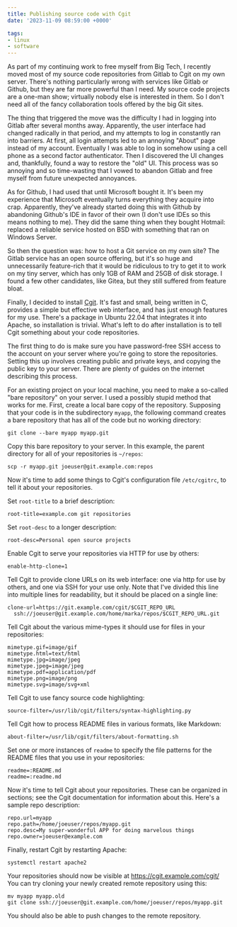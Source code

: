 ```yaml
---
title: Publishing source code with Cgit
date: '2023-11-09 08:59:00 +0000'

tags:
- linux
- software
---
```


As part of my continuing work to free myself from Big Tech, I recently
moved most of my source code repositories from Gitlab to Cgit on
my own server.  There's nothing particularly wrong with services like
Gitlab or Github, but they are far more powerful than I need.  My
source code projects are a one-man show; virtually nobody else
is interested in them.  So I don't need all of the fancy collaboration
tools offered by the big Git sites.

The thing that triggered the move was the difficulty I had in logging
into Gitlab after several months away.  Apparently, the user interface
had changed radically in that period, and my attempts to log in
constantly ran into barriers.  At first, all login attempts led to
an annoying "About" page instead of my account.  Eventually I was able
to log in somehow using a cell phone as a second factor authenticator.
Then I discovered the UI changes and, thankfully, found a way to restore
the "old" UI.  This process was so annoying and so time-wasting that
I vowed to abandon Gitlab and free myself from future unexpected annoyances.

As for Github, I had used that until Microsoft bought it.  It's been my experience that
Microsoft eventually turns everything they acquire into crap.  Apparently, they've already
started doing this with Github by abandoning Github's IDE in favor of their own
(I don't use IDEs so this means nothing to me).  They did the same thing
when they bought Hotmail: replaced a reliable service hosted on BSD with
something that ran on Windows Server.

So then the question was: how to host a Git service on my own site?
The Gitlab service has an open source offering, but it's so huge and unnecessarily
feature-rich that it would be ridiculous to try to get it to work on my
tiny server, which has only 1GB of RAM and 25GB of disk storage.
I found a few other candidates, like Gitea, but they still suffered
from feature bloat.

Finally, I decided to install
[Cgit](https://git.zx2c4.com/cgit/about/).  It's fast and small, being
written in C, provides a simple but effective web interface, and has
just enough features for my use.  There's a package in Ubuntu 22.04
that integrates it into Apache, so installation is trivial.  What's
left to do after installation is to tell Cgit something about your code
repositories.

The first thing to do is make sure you have password-free SSH access
to the account on your server where you're going to store the
repositories.  Setting this up involves creating public and private
keys, and copying the public key to your server.  There are
plenty of guides on the internet describing this process.

For an existing project on your local machine,
you need to make a so-called "bare repository" on your server.
I used a possibly stupid method that works for me.  First, create
a local bare copy of the repository.  Supposing that your code
is in the subdirectory `myapp`, the following command creates
a bare repository that has all of the code but no working directory:

    git clone --bare myapp myapp.git

Copy this bare repository to your server.  In this example,
the parent directory for all of your repositories is `~/repos`:

    scp -r myapp.git joeuser@git.example.com:repos

Now it's time to add some things to Cgit's configuration file `/etc/cgitrc`,
to tell it about your repositories.

Set `root-title` to a brief description:

    root-title=example.com git repositories

Set `root-desc` to a longer description:

    root-desc=Personal open source projects

Enable Cgit to serve your repositories via HTTP for use by others:

    enable-http-clone=1

Tell Cgit to provide clone URLs on its web interface: one via
http for use by others, and one via SSH for your use only.
Note that I've divided this line into multiple lines for readability, but
it should be placed on a single line:

    clone-url=https://git.example.com/cgit/$CGIT_REPO_URL
      ssh://joeuser@git.example.com/home/marka/repos/$CGIT_REPO_URL.git

Tell Cgit about the various mime-types it should use for files
in your repositories:

    mimetype.gif=image/gif
    mimetype.html=text/html
    mimetype.jpg=image/jpeg
    mimetype.jpeg=image/jpeg
    mimetype.pdf=application/pdf
    mimetype.png=image/png
    mimetype.svg=image/svg+xml

Tell Cgit to use fancy source code highlighting:

    source-filter=/usr/lib/cgit/filters/syntax-highlighting.py

Tell Cgit how to process README files in various formats, like Markdown:

    about-filter=/usr/lib/cgit/filters/about-formatting.sh

Set one or more instances of `readme` to specify the file patterns for
the README files that you use in your repositories:

    readme=:README.md
    readme=:readme.md

Now it's time to tell Cgit about your repositories.  These can be organized
in sections; see the Cgit documentation for information about this.
Here's a sample repo description:

    repo.url=myapp
    repo.path=/home/joeuser/repos/myapp.git
    repo.desc=My super-wonderful APP for doing marvelous things
    repo.owner=joeuser@example.com

Finally, restart Cgit by restarting Apache:

    systemctl restart apache2

Your repositories should now be visible at <https://cgit.example.com/cgit/>
You can try cloning your newly created remote repository using this:

    mv myapp myapp.old
    git clone ssh://joeuser@git.example.com/home/joeuser/repos/myapp.git

You should also be able to push changes to the remote repository.
